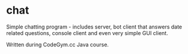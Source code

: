 # chat
Simple chatting program - includes server, bot client that answers date related questions, console client and even very simple GUI client.

Written during CodeGym.cc Java course.
